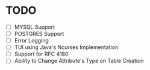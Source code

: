 # TODO
- [ ] MYSQL Support
- [ ] POSTGRES Support
- [ ] Error Logging
- [ ] TUI using Java's Ncurses Implementation
- [ ] Support for RFC 4180
- [ ] Ability to Change Attribute's Type on Table Creation